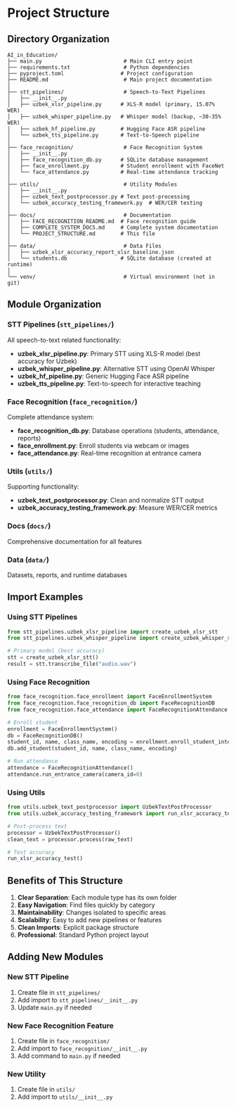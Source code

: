 # Project Structure

## Directory Organization

```
AI_in_Education/
├── main.py                          # Main CLI entry point
├── requirements.txt                 # Python dependencies
├── pyproject.toml                  # Project configuration
├── README.md                        # Main project documentation
│
├── stt_pipelines/                   # Speech-to-Text Pipelines
│   ├── __init__.py
│   ├── uzbek_xlsr_pipeline.py      # XLS-R model (primary, 15.07% WER)
│   ├── uzbek_whisper_pipeline.py   # Whisper model (backup, ~30-35% WER)
│   ├── uzbek_hf_pipeline.py        # Hugging Face ASR pipeline
│   └── uzbek_tts_pipeline.py       # Text-to-Speech pipeline
│
├── face_recognition/                # Face Recognition System
│   ├── __init__.py
│   ├── face_recognition_db.py      # SQLite database management
│   ├── face_enrollment.py          # Student enrollment with FaceNet
│   └── face_attendance.py          # Real-time attendance tracking
│
├── utils/                           # Utility Modules
│   ├── __init__.py
│   ├── uzbek_text_postprocessor.py # Text post-processing
│   └── uzbek_accuracy_testing_framework.py  # WER/CER testing
│
├── docs/                            # Documentation
│   ├── FACE_RECOGNITION_README.md  # Face recognition guide
│   ├── COMPLETE_SYSTEM_DOCS.md     # Complete system documentation
│   └── PROJECT_STRUCTURE.md        # This file
│
├── data/                            # Data Files
│   ├── uzbek_xlsr_accuracy_report_xlsr_baseline.json
│   └── students.db                 # SQLite database (created at runtime)
│
└── venv/                            # Virtual environment (not in git)
```

## Module Organization

### STT Pipelines (`stt_pipelines/`)
All speech-to-text related functionality:
- **uzbek_xlsr_pipeline.py**: Primary STT using XLS-R model (best accuracy for Uzbek)
- **uzbek_whisper_pipeline.py**: Alternative STT using OpenAI Whisper
- **uzbek_hf_pipeline.py**: Generic Hugging Face ASR pipeline
- **uzbek_tts_pipeline.py**: Text-to-speech for interactive teaching

### Face Recognition (`face_recognition/`)
Complete attendance system:
- **face_recognition_db.py**: Database operations (students, attendance, reports)
- **face_enrollment.py**: Enroll students via webcam or images
- **face_attendance.py**: Real-time recognition at entrance camera

### Utils (`utils/`)
Supporting functionality:
- **uzbek_text_postprocessor.py**: Clean and normalize STT output
- **uzbek_accuracy_testing_framework.py**: Measure WER/CER metrics

### Docs (`docs/`)
Comprehensive documentation for all features

### Data (`data/`)
Datasets, reports, and runtime databases

## Import Examples

### Using STT Pipelines
```python
from stt_pipelines.uzbek_xlsr_pipeline import create_uzbek_xlsr_stt
from stt_pipelines.uzbek_whisper_pipeline import create_uzbek_whisper_stt

# Primary model (best accuracy)
stt = create_uzbek_xlsr_stt()
result = stt.transcribe_file("audio.wav")
```

### Using Face Recognition
```python
from face_recognition.face_enrollment import FaceEnrollmentSystem
from face_recognition.face_recognition_db import FaceRecognitionDB
from face_recognition.face_attendance import FaceRecognitionAttendance

# Enroll student
enrollment = FaceEnrollmentSystem()
db = FaceRecognitionDB()
student_id, name, class_name, encoding = enrollment.enroll_student_interactive()
db.add_student(student_id, name, class_name, encoding)

# Run attendance
attendance = FaceRecognitionAttendance()
attendance.run_entrance_camera(camera_id=0)
```

### Using Utils
```python
from utils.uzbek_text_postprocessor import UzbekTextPostProcessor
from utils.uzbek_accuracy_testing_framework import run_xlsr_accuracy_test

# Post-process text
processor = UzbekTextPostProcessor()
clean_text = processor.process(raw_text)

# Test accuracy
run_xlsr_accuracy_test()
```

## Benefits of This Structure

1. **Clear Separation**: Each module type has its own folder
2. **Easy Navigation**: Find files quickly by category
3. **Maintainability**: Changes isolated to specific areas
4. **Scalability**: Easy to add new pipelines or features
5. **Clean Imports**: Explicit package structure
6. **Professional**: Standard Python project layout

## Adding New Modules

### New STT Pipeline
1. Create file in `stt_pipelines/`
2. Add import to `stt_pipelines/__init__.py`
3. Update `main.py` if needed

### New Face Recognition Feature
1. Create file in `face_recognition/`
2. Add import to `face_recognition/__init__.py`
3. Add command to `main.py` if needed

### New Utility
1. Create file in `utils/`
2. Add import to `utils/__init__.py`
